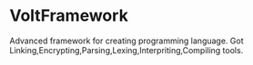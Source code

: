 # VoltFramework
Advanced framework for creating programming language. Got Linking,Encrypting,Parsing,Lexing,Interpriting,Compiling tools.

